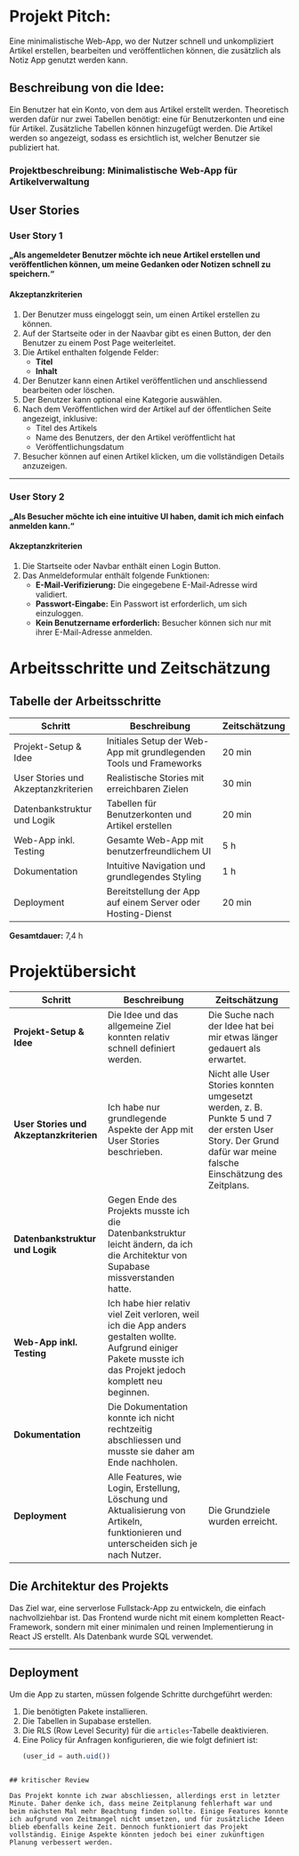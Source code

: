 # Projekt Pitch:

Eine minimalistische Web-App, wo der Nutzer schnell und unkompliziert Artikel erstellen, bearbeiten und veröffentlichen können, die zusätzlich als Notiz App genutzt werden kann.

## Beschreibung von die Idee:

Ein Benutzer hat ein Konto, von dem aus Artikel erstellt werden. Theoretisch werden dafür nur zwei Tabellen benötigt: eine für Benutzerkonten und eine für Artikel. Zusätzliche Tabellen können hinzugefügt werden. Die Artikel werden so angezeigt, sodass es ersichtlich ist, welcher Benutzer sie publiziert hat.


### Projektbeschreibung: Minimalistische Web-App für Artikelverwaltung

## **User Stories**

### **User Story 1**
**„Als angemeldeter Benutzer möchte ich neue Artikel erstellen und veröffentlichen können, um meine Gedanken oder Notizen schnell zu speichern.“**

#### **Akzeptanzkriterien**
1. Der Benutzer muss eingeloggt sein, um einen Artikel erstellen zu können.
2. Auf der Startseite oder in der Naavbar gibt es einen Button, der den Benutzer zu einem Post Page weiterleitet.
3. Die Artikel enthalten folgende Felder:
   - **Titel**
   - **Inhalt**
4. Der Benutzer kann einen Artikel veröffentlichen und anschliessend bearbeiten oder löschen.
5. Der Benutzer kann optional eine Kategorie auswählen.
6. Nach dem Veröffentlichen wird der Artikel auf der öffentlichen Seite angezeigt, inklusive:
   - Titel des Artikels
   - Name des Benutzers, der den Artikel veröffentlicht hat
   - Veröffentlichungsdatum
7. Besucher können auf einen Artikel klicken, um die vollständigen Details anzuzeigen.

---

### **User Story 2**
**„Als Besucher möchte ich eine intuitive UI haben, damit ich mich einfach anmelden kann.“**

#### **Akzeptanzkriterien**
1. Die Startseite oder Navbar enthält einen Login Button.
2. Das Anmeldeformular enthält folgende Funktionen:
   - **E-Mail-Verifizierung:** Die eingegebene E-Mail-Adresse wird validiert.
   - **Passwort-Eingabe:** Ein Passwort ist erforderlich, um sich einzuloggen.
   - **Kein Benutzername erforderlich:** Besucher können sich nur mit ihrer E-Mail-Adresse anmelden.



# Arbeitsschritte und Zeitschätzung

## Tabelle der Arbeitsschritte

| **Schritt**                         | **Beschreibung**                                                                                  | **Zeitschätzung** |
|-------------------------------------|--------------------------------------------------------------------------------------------------|--------------------|
| Projekt-Setup & Idee                    | Initiales Setup der Web-App mit grundlegenden Tools und Frameworks                              | 20 min           |
| User Stories und Akzeptanzkriterien     | Realistische Stories mit erreichbaren Zielen                                                      | 30 min            |
| Datenbankstruktur und Logik            | Tabellen für Benutzerkonten und Artikel erstellen                                               | 20 min            |
| Web-App inkl. Testing               | Gesamte Web-App mit benutzerfreundlichem UI                                                       | 5 h               |
| Dokumentation                        | Intuitive Navigation und grundlegendes Styling                                                  | 1 h               |
| Deployment                          | Bereitstellung der App auf einem Server oder Hosting-Dienst                                     | 20 min            |

**Gesamtdauer:** 7,4 h


# Projektübersicht

| **Schritt**                         | **Beschreibung**                                                                                  | **Zeitschätzung** |
|-------------------------------------|--------------------------------------------------------------------------------------------------|--------------------|
| **Projekt-Setup & Idee**            | Die Idee und das allgemeine Ziel konnten relativ schnell definiert werden.                        | Die Suche nach der Idee hat bei mir etwas länger gedauert als erwartet. |
| **User Stories und Akzeptanzkriterien** | Ich habe nur grundlegende Aspekte der App mit User Stories beschrieben.                            | Nicht alle User Stories konnten umgesetzt werden, z. B. Punkte 5 und 7 der ersten User Story. Der Grund dafür war meine falsche Einschätzung des Zeitplans. |
| **Datenbankstruktur und Logik**     | Gegen Ende des Projekts musste ich die Datenbankstruktur leicht ändern, da ich die Architektur von Supabase missverstanden hatte.        |                    |
| **Web-App inkl. Testing**           | Ich habe hier relativ viel Zeit verloren, weil ich die App anders gestalten wollte. Aufgrund einiger Pakete musste ich das Projekt jedoch komplett neu beginnen. |                    |
| **Dokumentation**                   | Die Dokumentation konnte ich nicht rechtzeitig abschliessen und musste sie daher am Ende nachholen. |                    |
| **Deployment**                      | Alle Features, wie Login, Erstellung, Löschung und Aktualisierung von Artikeln, funktionieren und unterscheiden sich je nach Nutzer. | Die Grundziele wurden erreicht. |

## Die Architektur des Projekts

Das Ziel war, eine serverlose Fullstack-App zu entwickeln, die einfach nachvollziehbar ist. Das Frontend wurde nicht mit einem kompletten React-Framework, sondern mit einer minimalen und reinen Implementierung in React JS erstellt. Als Datenbank wurde SQL verwendet.  

---

## Deployment

Um die App zu starten, müssen folgende Schritte durchgeführt werden:  
1. Die benötigten Pakete installieren.  
2. Die Tabellen in Supabase erstellen.  
3. Die RLS (Row Level Security) für die `articles`-Tabelle deaktivieren.  
4. Eine Policy für Anfragen konfigurieren, die wie folgt definiert ist:  
   ```sql
   (user_id = auth.uid())
```

## kritischer Review

Das Projekt konnte ich zwar abschliessen, allerdings erst in letzter Minute. Daher denke ich, dass meine Zeitplanung fehlerhaft war und beim nächsten Mal mehr Beachtung finden sollte. Einige Features konnte ich aufgrund von Zeitmangel nicht umsetzen, und für zusätzliche Ideen blieb ebenfalls keine Zeit. Dennoch funktioniert das Projekt vollständig. Einige Aspekte könnten jedoch bei einer zukünftigen Planung verbessert werden.



